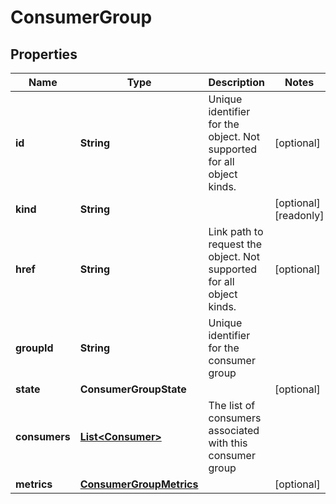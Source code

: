 

# ConsumerGroup


## Properties

Name | Type | Description | Notes
------------ | ------------- | ------------- | -------------
**id** | **String** | Unique identifier for the object. Not supported for all object kinds. |  [optional]
**kind** | **String** |  |  [optional] [readonly]
**href** | **String** | Link path to request the object. Not supported for all object kinds. |  [optional]
**groupId** | **String** | Unique identifier for the consumer group | 
**state** | **ConsumerGroupState** |  |  [optional]
**consumers** | [**List&lt;Consumer&gt;**](Consumer.md) | The list of consumers associated with this consumer group | 
**metrics** | [**ConsumerGroupMetrics**](ConsumerGroupMetrics.md) |  |  [optional]



